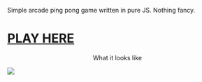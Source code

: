 Simple arcade ping pong game written in pure JS. Nothing fancy.

<h1><a href="https://cherrypill.github.io/pongJS/">PLAY HERE</a></h1>
<p align="center">What it looks like</p>
<img src="https://i.imgur.com/nwg3gNt.gif"/>
